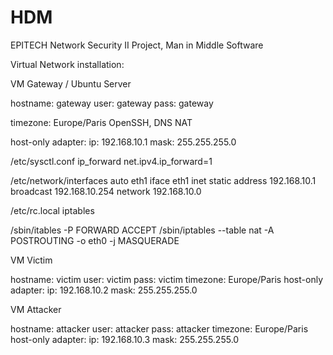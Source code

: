 HDM
===

EPITECH Network Security II Project, Man in Middle Software

Virtual Network installation:

VM Gateway / Ubuntu Server

hostname: gateway
user: gateway
pass: gateway

timezone: Europe/Paris
OpenSSH, DNS
NAT

host-only adapter:
ip: 192.168.10.1
mask: 255.255.255.0


/etc/sysctl.conf ip_forward
net.ipv4.ip_forward=1

/etc/network/interfaces 
auto eth1
iface eth1 inet static
address 192.168.10.1
broadcast 192.168.10.254
network 192.168.10.0

/etc/rc.local  iptables

/sbin/itables -P FORWARD ACCEPT
/sbin/iptables --table nat -A POSTROUTING -o eth0 -j MASQUERADE


VM Victim

hostname: victim
user: victim
pass: victim
timezone: Europe/Paris
host-only adapter:
ip: 192.168.10.2
mask: 255.255.255.0


VM Attacker

hostname: attacker
user: attacker
pass: attacker
timezone: Europe/Paris
host-only adapter:
ip: 192.168.10.3
mask: 255.255.255.0